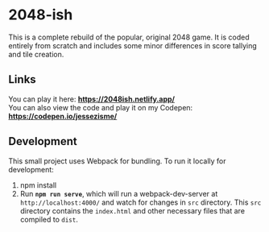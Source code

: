 # 2048-ish

This is a complete rebuild of the popular, original 2048 game. It is coded entirely from scratch and includes some minor differences in score tallying and tile creation.

## Links

You can play it here:
**https://2048ish.netlify.app/**
<br>
You can also view the code and play it on my Codepen:
**https://codepen.io/jessezisme/**

## Development

This small project uses Webpack for bundling. To run it locally for development:

1. npm install
2. Run **`npm run serve`**, which will run a webpack-dev-server at `http://localhost:4000/` and watch for changes in `src` directory. This `src` directory contains the `index.html` and other necessary files that are compiled to `dist`.
